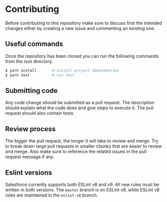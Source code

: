 # Contributing

Before contributing to this repository make sure to discuss first the intended changes either by creating a new issue and commenting an existing one.

## Useful commands

Once the repository has been cloned you can run the following commands from the root directory.

```sh
$ yarn install       # install project dependencies
$ yarn test          # run test
```

## Submitting code

Any code change should be submitted as a pull request. The description should explain what the code does and give steps to execute it. The pull request should also contain tests.

## Review process

The bigger the pull request, the longer it will take to review and merge. Try to break down large pull requests in smaller chunks that are easier to review and merge. Also make sure to reference the related issues in the pull request message if any.

## Eslint versions

Salesforce currently supports both ESLint v8 and v9. All new rules must be written in both versions. The `master` branch is on ESLint v9, while ESLint v8 rules are maintained in the `eslint-v8` branch.

